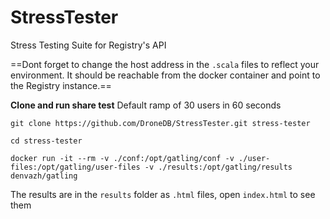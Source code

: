 
# StressTester

Stress Testing Suite for Registry's API

==Dont forget to change the host address in the `.scala` files to reflect  your environment. It should be reachable from the docker container and point to the Registry instance.==

**Clone and run share test**
Default ramp of 30 users in 60 seconds

  

    git clone https://github.com/DroneDB/StressTester.git stress-tester

    cd stress-tester

    docker run -it --rm -v ./conf:/opt/gatling/conf -v ./user-files:/opt/gatling/user-files -v ./results:/opt/gatling/results denvazh/gatling

The results are in the `results` folder as `.html` files, open `index.html` to see them